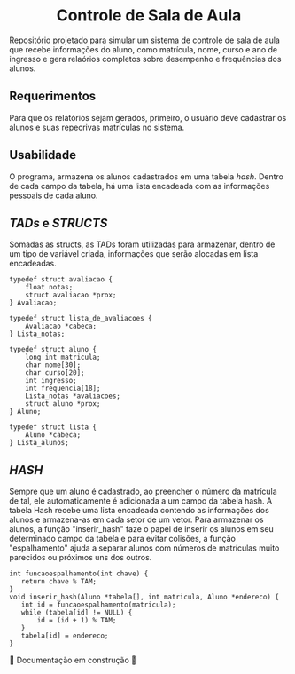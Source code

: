 <h1 align="center"> Controle de Sala de Aula </h1>
Repositório projetado para simular um sistema de controle de sala de aula que recebe informações do aluno, como matrícula, nome, curso e ano de ingresso e gera relaórios completos sobre desempenho e frequências dos alunos.

## Requerimentos
Para que os relatórios sejam gerados, primeiro, o usuário deve cadastrar os alunos e suas repecrivas matrículas no sistema.

## Usabilidade
O programa, armazena os alunos cadastrados em uma tabela *hash*. Dentro de cada campo da tabela, há uma lista encadeada com as informações pessoais de cada aluno.

## *TADs* e *STRUCTS*
Somadas as structs, as TADs foram utilizadas para armazenar, dentro de um tipo de variável criada, informações que serão alocadas em lista encadeadas.
```
typedef struct avaliacao {
    float notas;
    struct avaliacao *prox;
} Avaliacao;

typedef struct lista_de_avaliacoes {
    Avaliacao *cabeca;
} Lista_notas;

typedef struct aluno {
    long int matricula;
    char nome[30];
    char curso[20];
    int ingresso;
    int frequencia[18];
    Lista_notas *avaliacoes;
    struct aluno *prox;
} Aluno;

typedef struct lista {
    Aluno *cabeca;
} Lista_alunos;

```

## *HASH*
Sempre que um aluno é cadastrado, ao preencher o número da matrícula de tal, ele automaticamente é adicionada a um campo da tabela hash. A tabela Hash recebe uma lista encadeada contendo as informações dos alunos e armazena-as em cada setor de um vetor. Para armazenar os alunos, a função "inserir_hash" faze o papel de inserir os alunos em seu determinado campo da tabela e para evitar colisões, a função "espalhamento" ajuda a separar alunos com números de matrículas muito parecidos ou próximos uns dos outros.
 ```
int funcaoespalhamento(int chave) {
    return chave % TAM;
}
void inserir_hash(Aluno *tabela[], int matricula, Aluno *endereco) {
    int id = funcaoespalhamento(matricula);
    while (tabela[id] != NULL) {
        id = (id + 1) % TAM;
    }
    tabela[id] = endereco;
}
```


:construction: Documentação em construção :construction:
